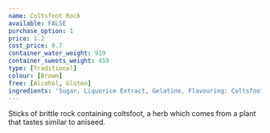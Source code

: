 ```yaml
---
name: Coltsfoot Rock
available: FALSE
purchase_option: 1
price: 1.2
cost_price: 0.7
container_water_weight: 919
container_sweets_weight: 459
type: [Traditional]
colour: [Brown]
free: [Alcohol, Gluten]
ingredients: 'Sugar, Liquorice Extract, Gelatine, Flavouring: Coltsfoot Extract'
---
```

Sticks of brittle rock containing coltsfoot, a herb which comes from a plant that tastes similar to aniseed.